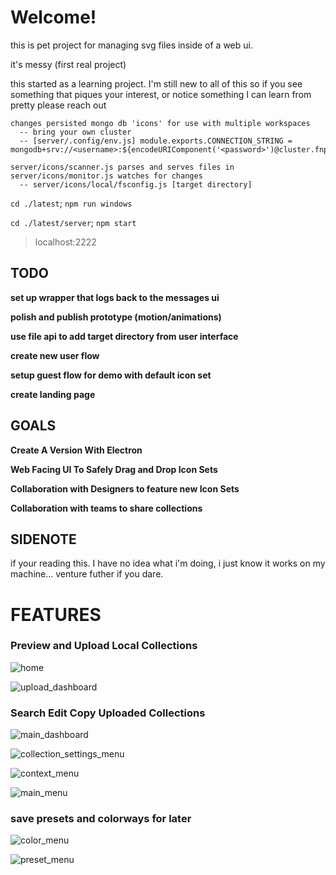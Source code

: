 # Welcome!
this is pet project for managing svg files inside of a web ui.

it's messy (first real project)

this started as a learning project.
I'm still new to all of this so if you see something that piques your interest, or notice something I can learn from pretty please reach out

```
changes persisted mongo db 'icons' for use with multiple workspaces
  -- bring your own cluster
  -- [server/.config/env.js] module.exports.CONNECTION_STRING = mongodb+srv://<username>:${encodeURIComponent('<password>')@cluster.fnp9j.mongodb.net

server/icons/scanner.js parses and serves files in 
server/icons/monitor.js watches for changes
  -- server/icons/local/fsconfig.js [target directory]

```

`cd ./latest`; `npm run windows`

`cd ./latest/server`; `npm start`

>localhost:2222

## TODO

**set up wrapper that logs back to the messages ui**

**polish and publish prototype (motion/animations)**

**use file api to add target directory from user interface**

**create new user flow**

**setup guest flow for demo with default icon set**

**create landing page**

## GOALS

**Create A Version With Electron**

**Web Facing UI To Safely Drag and Drop Icon Sets**

**Collaboration with Designers to feature new Icon Sets**

**Collaboration with teams to share collections**

## SIDENOTE
if your reading this. I have no idea what i'm doing, i just know it works on my machine... venture futher if you dare.

# FEATURES

### Preview and Upload Local Collections
![home](https://github.com/user-attachments/assets/e1fd9e9c-f8e7-4e7f-8db2-e3c55c8c6f07)

![upload_dashboard](https://github.com/user-attachments/assets/f53c5adb-0944-4831-acc1-23d9a441146b)

### Search Edit Copy Uploaded Collections
![main_dashboard](https://github.com/user-attachments/assets/806a7032-aad6-4f16-ae30-ff9231af2b20)

![collection_settings_menu](https://github.com/user-attachments/assets/1dcc7811-c2f2-46cc-b720-84be1ec93dc9)

![context_menu](https://github.com/user-attachments/assets/824c48fd-e0dc-437f-aed4-9e843e5064b9)

![main_menu](https://github.com/user-attachments/assets/71cdf4db-4d1d-40b4-adad-4d6dbd407ae1)


### save presets and colorways for later
![color_menu](https://github.com/user-attachments/assets/54391653-44ef-4d34-a183-d3d1c232ba20)

![preset_menu](https://github.com/user-attachments/assets/1da568e0-0e40-472e-8582-b6bf3f8f638e)
